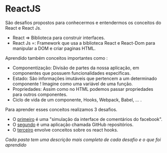 # ReactJS

São desafios propostos para conhecermos e entendermos os conceitos do React e React Js. 

* React => Biblioteca para construir interfaces.
* React Js =: Framework que usa a biblioteca React e React-Dom para manipular a DOM e criar paginas HTML.

Aprendido também conceitos importantes como :

* Componentização: Divisão de partes da nossa aplicação, em componentes que possuem funcionalidades especificas.  
* Estado: São informações imutáveis que pertencem a um determinado componente ! Imagine como uma variável de uma função. 
* Propriedades: Assim como no HTML podemos passar propriedades para outros componentes.
* Ciclo de vida de um componente, Hooks, Webpack, Babel, ... .



Para aprender esses conceitos realizamos 3 desafios. 

* O [primeiro](https://github.com/igorsteixeira94/mono-repo-gostack/tree/master/reactjs/Desafio%201) é uma "simulação da interface de comentários do facebook".
* O [segundo](https://github.com/igorsteixeira94/mono-repo-gostack/tree/master/reactjs/Desafio%202) é uma aplicação chamada GitHub repositórios.
* O [terceiro](https://github.com/igorsteixeira94/mono-repo-gostack/tree/master/reactjs/reacthooks) envolve conceitos sobre os react hooks. 

*Cada pasta tem uma descrição mais completa de cada desafio e o que foi aprendido*